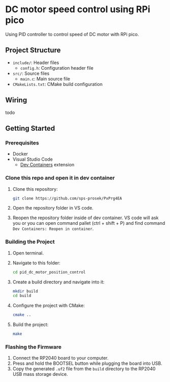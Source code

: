 # DC motor speed control using RPi pico

Using PID controller to control speed of DC motor with RPi pico.

## Project Structure

- `include/`: Header files
  - `config.h`: Configuration header file
- `src/`: Source files
  - `main.c`: Main source file
- `CMakeLists.txt`: CMake build configuration

## Wiring
todo

## Getting Started

### Prerequisites

- Docker
- Visual Studio Code
   - [Dev Containers](https://marketplace.visualstudio.com/items?itemName=ms-vscode-remote.remote-containers) extension

### Clone this repo and open it in dev container

1. Clone this repository:

   ```sh
   git clone https://github.com/sps-prosek/PxPrg4EA
   ```

2. Open the repository folder in VS code.

3. Reopen the repository folder inside of dev container. VS code will ask you or you can open command pallet (ctrl + shift + P) and find command `Dev Containers: Reopen in container`.

### Building the Project

1. Open terminal.

2. Navigate to this folder:

   ```sh
   cd pid_dc_motor_position_control
   ```

3. Create a build directory and navigate into it:

   ```sh
   mkdir build
   cd build
   ```

4. Configure the project with CMake:

   ```sh
   cmake ..
   ```

5. Build the project:
   ```sh
   make
   ```

### Flashing the Firmware

1. Connect the RP2040 board to your computer.
2. Press and hold the BOOTSEL button while plugging the board into USB.
3. Copy the generated `.uf2` file from the `build` directory to the RP2040 USB mass storage device.
